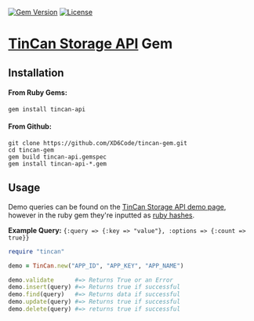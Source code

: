 [![Gem Version](http://img.shields.io/gem/v/tincan-api.svg?style=flat)][gem]
[![License](http://img.shields.io/badge/License-MIT-yellow.svg?style=flat)][license]


# [TinCan Storage API][tincan] Gem

## Installation
#### From Ruby Gems:
```
gem install tincan-api
```
#### From Github:
```
git clone https://github.com/XD6Code/tincan-gem.git
cd tincan-gem
gem build tincan-api.gemspec
gem install tincan-api-*.gem
```


## Usage
Demo queries can be found on the [TinCan Storage API demo page][tincan], however in the ruby gem they're inputted as [ruby hashes][ruby-hash].

**Example Query:** ```{:query => {:key => "value"}, :options => {:count => true}}```

```ruby
require "tincan"

demo = TinCan.new("APP_ID", "APP_KEY", "APP_NAME")

demo.validate      #=> Returns True or an Error
demo.insert(query) #=> Returns true if successful
demo.find(query)   #=> Returns data if successful
demo.update(query) #=> Returns true if successful
demo.delete(query) #=> returns true if successful
```


[tincan]: http://apps.tincan.me/
[ruby-hash]: http://www.ruby-doc.org/core-2.1.1/Hash.html

[gem]: https://rubygems.org/gems/tincan-api
[license]: https://github.com/XD6Code/tincan-gem/blob/master/LICENSE